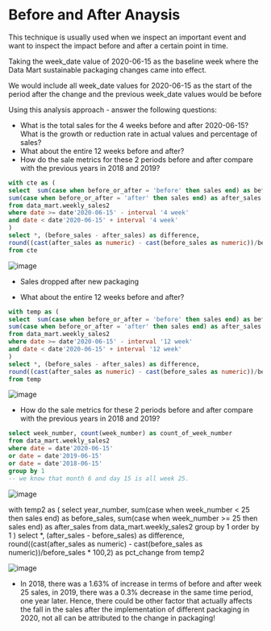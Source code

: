 # Before and After Anaysis 
This technique is usually used when we inspect an important event and want to inspect the impact before and after a certain point in time.

Taking the week_date value of 2020-06-15 as the baseline week where the Data Mart sustainable packaging changes came into effect.

We would include all week_date values for 2020-06-15 as the start of the period after the change and the previous week_date values would be before

Using this analysis approach - answer the following questions:

- What is the total sales for the 4 weeks before and after 2020-06-15? What is the growth or reduction rate in actual values and percentage of sales?
- What about the entire 12 weeks before and after?
- How do the sale metrics for these 2 periods before and after compare with the previous years in 2018 and 2019?

```sql
with cte as ( 
select  sum(case when before_or_after = 'before' then sales end) as before_sales, 
sum(case when before_or_after = 'after' then sales end) as after_sales
from data_mart.weekly_sales2
where date >= date'2020-06-15' - interval '4 week'
and date < date'2020-06-15' + interval '4 week'
) 
select *, (before_sales - after_sales) as difference, 
round((cast(after_sales as numeric) - cast(before_sales as numeric))/before_sales * 100,2) as pct_change
from cte
```
![image](https://user-images.githubusercontent.com/87967846/147879559-7de60c56-55b0-4a78-9870-d85dc0d77d3c.png)

- Sales dropped after new packaging 

- What about the entire 12 weeks before and after?

```sql
with temp as ( 
select  sum(case when before_or_after = 'before' then sales end) as before_sales, 
sum(case when before_or_after = 'after' then sales end) as after_sales
from data_mart.weekly_sales2
where date >= date'2020-06-15' - interval '12 week'
and date < date'2020-06-15' + interval '12 week'
) 
select *, (before_sales - after_sales) as difference, 
round((cast(after_sales as numeric) - cast(before_sales as numeric))/before_sales * 100,2) as pct_change
from temp
```
![image](https://user-images.githubusercontent.com/87967846/147879589-f58fc534-93bd-495f-82fd-e7b8522187ec.png)


- How do the sale metrics for these 2 periods before and after compare with the previous years in 2018 and 2019? 

```sql
select week_number, count(week_number) as count_of_week_number
from data_mart.weekly_sales2 
where date = date'2020-06-15' 
or date = date'2019-06-15' 
or date = date'2018-06-15' 
group by 1 
-- we know that month 6 and day 15 is all week 25. 
```
![image](https://user-images.githubusercontent.com/87967846/147879622-2c0336fa-e70f-4748-9282-766d81575bb3.png)


with temp2 as ( 
select year_number, sum(case when week_number < 25 then sales end) as before_sales, 
sum(case when week_number >= 25 then sales end) as after_sales
from data_mart.weekly_sales2
group by 1 
order by 1
) 
select *, (after_sales - before_sales) as difference, 
round((cast(after_sales as numeric) - cast(before_sales as numeric))/before_sales * 100,2) as pct_change
from temp2

![image](https://user-images.githubusercontent.com/87967846/147879627-ea539307-66e6-492f-9cb9-a112b767482e.png)

- In 2018, there was a 1.63% of increase in terms of before and after week 25 sales, in 2019, there was a 0.3% decrease in the same time period, one year later. 
Hence, there could be other factor that actually affects the fall in the sales after the implementation of different packaging in 2020, not all can be 
attributed to the change in packaging! 
